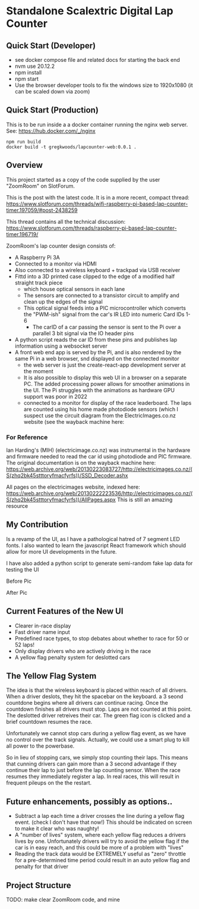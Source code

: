 # Standalone Scalextric Digital Lap Counter

## Quick Start (Developer)

* see docker compose file and related docs for starting the back end
* nvm use 20.12.2
* npm install
* npm start
* Use the browser developer tools to fix the windows size to 1920x1080 (it can be scaled down via zoom)

## Quick Start (Production)

This is to be run inside a a docker container running the nginx web server.
See: https://hub.docker.com/_/nginx
```
npm run build
docker build -t gregkwoods/lapcounter-web:0.0.1 .

```

## Overview

This project started as a copy of the code supplied by the user "ZoomRoom" on SlotForum.

This is the post with the latest code. It is in a more recent, compact thread:
https://www.slotforum.com/threads/wifi-raspberry-pi-based-lap-counter-timer.197059/#post-2438259

This thread contains all the technical discussion:
https://www.slotforum.com/threads/raspberry-pi-based-lap-counter-timer.196719/


ZoomRoom's lap counter design consists of:

* A Raspberry Pi 3A
* Connected to a monitor via HDMI
* Also connected to a wireless keyboard + trackpad via USB receiver
* Fittd into a 3D printed case clipped to the edge of a modified half straight track piece
  * which house optical sensors in each lane
  * The sensors are connected to a transistor circuit to amplify and clean up the edges of the signal
  * This optical signal feeds into a PIC microcontroller which converts the "PWM-ish" signal from the car's IR LED into numeric Card IDs 1-6
    * The carID of a car passing the sensor is sent to the Pi over a parallel 3 bit signal via the IO header pins
* A python script reads the car ID from these pins and publishes lap information using a websocket server
* A front web end app is served by the Pi, and is also rendered by the same Pi in a web browser, snd displayed on the connected monitor
  * the web server is just the create-react-app development server at the moment
  * It is also possible to display this web UI in a browser on a separate PC. The added processing power allows for smoother animations in the UI. The Pi struggles with the animations as hardware GPU support was poor in 2022
  * connected to a monitor for display of the race leaderboard. The laps are counted using his home made photodiode sensors (which I suspect use the circuit diagram from the ElectricImages.co.nz website (see the wayback machine here: 

### For Reference

Ian Harding's (MIH) (electricimage.co.nz) was instrumental in the hardware and firmware needed to read the car id using photodiode and PIC firmware. The original documentation is on the wayback machine here: https://web.archive.org/web/20130223083727/http://electricimages.co.nz/(S(zhq2bk45stttoryfmacfyrfs))/SSD_Decoder.ashx

All pages on the electricimages website, indexed here: https://web.archive.org/web/20130222223536/http://electricimages.co.nz/(S(zhq2bk45stttoryfmacfyrfs))/AllPages.aspx
This is still an amazing resource

## My Contribution

Is a revamp of the UI, as I have a pathological hatred of 7 segment LED fonts. I also wanted to learn the javascript React framework which should allow for more UI developments in the future.

I have also added a python script to generate semi-random fake lap data for testing the UI

Before Pic

After Pic

## Current Features of the New UI

* Clearer in-race display
* Fast driver name input
* Predefined race types, to stop debates about whether to race for 50 or 52 laps!
* Only display drivers who are actively driving in the race
* A yellow flag penalty system for deslotted cars

## The Yellow Flag System

The idea is that the wireless keyboard is placed within reach of all drivers. 
When a driver deslots, they hit the spacebar on the keyboard. a 3 seond countdone begins where all drivers can continue racing. Once the countdown finishes all drivers must stop. Laps are not counted at this point.
The deslotted driver retreives their car. The green flag icon is clicked and a brief countdown resumes the race.

Unfortunately we cannot stop cars during a yellow flag event, as we have no control over the track signals. Actually, we could use a smart plug to kill all power to the powerbase. 

So in lieu of stopping cars, we simply stop counting their laps. This means that cunning drivers can gain more than a 3 second advantage if they continue their lap to just before the lap counting sensor. When the race resumes they immediately register a lap. 
In real races, this will result in frequent pileups on the the restart.

## Future enhancements, possibly as options..

* Subtract a lap each time a driver crosses the line during a yellow flag event. (check I don't have that now!) This should be indicated on screen to make it clear who was naughty!
* A "number of lives" system, where each yellow flag reduces a drivers lives by one. Unfortunately drivers will try to avoid the yellow flag if the car is in easy reach, and this could be more of a problem with "lives"
* Reading the track data would be EXTREMELY useful as "zero" throttle for a pre-determined time period could result in an auto yellow flag and penalty for that driver

## Project Structure

TODO: make clear ZoomRoom code, and mine
